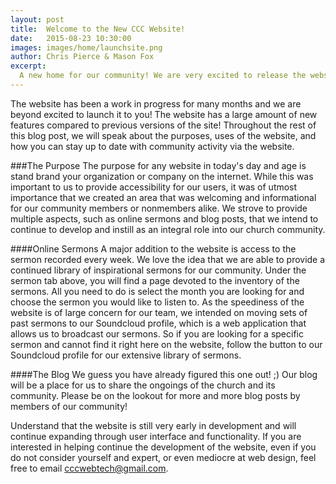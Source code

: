 ```yaml
---
layout: post
title:  Welcome to the New CCC Website!
date:   2015-08-23 10:30:00
images: images/home/launchsite.png
author: Chris Pierce & Mason Fox
excerpt:
  A new home for our community! We are very excited to release the website for all of our members to use! View the blog post to understand the new features of the website!
---
```


The website has been a work in progress for many months and we are beyond excited to launch it to you! The website has a large amount of new features compared to previous versions of the site! Throughout the rest of this blog post, we will speak about the purposes, uses of the website, and how you can stay up to date with community activity via the website.

###The Purpose
The purpose for any website in today's day and age is stand brand your organization or company on the internet. While this was important to us to provide accessibility for our users, it was of utmost importance that we created an area that was welcoming and informational for our community members or nonmembers alike. We strove to provide multiple aspects, such as online sermons and blog posts, that we intend to continue to develop and instill as an integral role into our church community.

####Online Sermons
A major addition to the website is access to the sermon recorded every week. We love the idea that we are able to provide a continued library of inspirational sermons for our community. Under the sermon tab above, you will find a page devoted to the inventory of the sermons. All you need to do is select the month you are looking for and choose the sermon you would like to listen to. As the speediness of the website is of large concern for our team, we intended on moving sets of past sermons to our Soundcloud profile, which is a web application that allows us to broadcast our sermons. So if you are looking for a specific sermon and cannot find it right here on the website, follow the button to our Soundcloud profile for our extensive library of sermons.

####The Blog
We guess you have already figured this one out! ;) Our blog will be a place for us to share the ongoings of the church and its community. Please be on the lookout for more and more blog posts by members of our community!

Understand that the website is still very early in development and will continue expanding through user interface and functionality. If you are interested in helping continue the development of the website, even if you do not consider yourself and expert, or even mediocre at web design, feel free to email [cccwebtech@gmail.com](cccwebtech@gmail.com).
